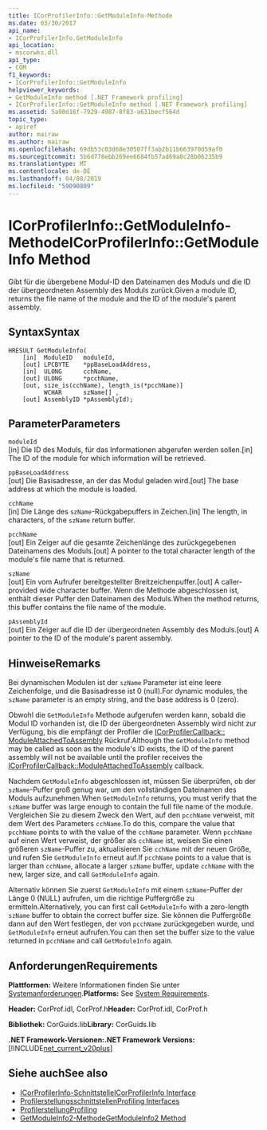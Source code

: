 ```yaml
---
title: ICorProfilerInfo::GetModuleInfo-Methode
ms.date: 03/30/2017
api_name:
- ICorProfilerInfo.GetModuleInfo
api_location:
- mscorwks.dll
api_type:
- COM
f1_keywords:
- ICorProfilerInfo::GetModuleInfo
helpviewer_keywords:
- GetModuleInfo method [.NET Framework profiling]
- ICorProfilerInfo::GetModuleInfo method [.NET Framework profiling]
ms.assetid: 5a90d16f-7929-4987-8f83-a631becf564d
topic_type:
- apiref
author: mairaw
ms.author: mairaw
ms.openlocfilehash: 69db53c03d68e30507ff3ab2b11b663970d59af0
ms.sourcegitcommit: 5b6d778ebb269ee6684fb57ad69a8c28b06235b9
ms.translationtype: MT
ms.contentlocale: de-DE
ms.lasthandoff: 04/08/2019
ms.locfileid: "59090809"
---
```

# <a name="icorprofilerinfogetmoduleinfo-method"></a><span data-ttu-id="62a47-102">ICorProfilerInfo::GetModuleInfo-Methode</span><span class="sxs-lookup"><span data-stu-id="62a47-102">ICorProfilerInfo::GetModuleInfo Method</span></span>
<span data-ttu-id="62a47-103">Gibt für die übergebene Modul-ID den Dateinamen des Moduls und die ID der übergeordneten Assembly des Moduls zurück.</span><span class="sxs-lookup"><span data-stu-id="62a47-103">Given a module ID, returns the file name of the module and the ID of the module's parent assembly.</span></span>  
  
## <a name="syntax"></a><span data-ttu-id="62a47-104">Syntax</span><span class="sxs-lookup"><span data-stu-id="62a47-104">Syntax</span></span>  
  
```  
HRESULT GetModuleInfo(  
    [in]  ModuleID   moduleId,  
    [out] LPCBYTE    *ppBaseLoadAddress,  
    [in]  ULONG      cchName,  
    [out] ULONG      *pcchName,  
    [out, size_is(cchName), length_is(*pcchName)]  
          WCHAR      szName[] ,  
    [out] AssemblyID *pAssemblyId);  
```  
  
## <a name="parameters"></a><span data-ttu-id="62a47-105">Parameter</span><span class="sxs-lookup"><span data-stu-id="62a47-105">Parameters</span></span>  
 `moduleId`  
 <span data-ttu-id="62a47-106">[in] Die ID des Moduls, für das Informationen abgerufen werden sollen.</span><span class="sxs-lookup"><span data-stu-id="62a47-106">[in] The ID of the module for which information will be retrieved.</span></span>  
  
 `ppBaseLoadAddress`  
 <span data-ttu-id="62a47-107">[out] Die Basisadresse, an der das Modul geladen wird.</span><span class="sxs-lookup"><span data-stu-id="62a47-107">[out] The base address at which the module is loaded.</span></span>  
  
 `cchName`  
 <span data-ttu-id="62a47-108">[in] Die Länge des `szName`-Rückgabepuffers in Zeichen.</span><span class="sxs-lookup"><span data-stu-id="62a47-108">[in] The length, in characters, of the `szName` return buffer.</span></span>  
  
 `pcchName`  
 <span data-ttu-id="62a47-109">[out] Ein Zeiger auf die gesamte Zeichenlänge des zurückgegebenen Dateinamens des Moduls.</span><span class="sxs-lookup"><span data-stu-id="62a47-109">[out] A pointer to the total character length of the module's file name that is returned.</span></span>  
  
 `szName`  
 <span data-ttu-id="62a47-110">[out] Ein vom Aufrufer bereitgestellter Breitzeichenpuffer.</span><span class="sxs-lookup"><span data-stu-id="62a47-110">[out] A caller-provided wide character buffer.</span></span> <span data-ttu-id="62a47-111">Wenn die Methode abgeschlossen ist, enthält dieser Puffer den Dateinamen des Moduls.</span><span class="sxs-lookup"><span data-stu-id="62a47-111">When the method returns, this buffer contains the file name of the module.</span></span>  
  
 `pAssemblyId`  
 <span data-ttu-id="62a47-112">[out] Ein Zeiger auf die ID der übergeordneten Assembly des Moduls.</span><span class="sxs-lookup"><span data-stu-id="62a47-112">[out] A pointer to the ID of the module's parent assembly.</span></span>  
  
## <a name="remarks"></a><span data-ttu-id="62a47-113">Hinweise</span><span class="sxs-lookup"><span data-stu-id="62a47-113">Remarks</span></span>  
 <span data-ttu-id="62a47-114">Bei dynamischen Modulen ist der `szName` Parameter ist eine leere Zeichenfolge, und die Basisadresse ist 0 (null).</span><span class="sxs-lookup"><span data-stu-id="62a47-114">For dynamic modules, the `szName` parameter is an empty string, and the base address is 0 (zero).</span></span>  
  
 <span data-ttu-id="62a47-115">Obwohl die `GetModuleInfo` Methode aufgerufen werden kann, sobald die Modul ID vorhanden ist, die ID der übergeordneten Assembly wird nicht zur Verfügung, bis die empfängt der Profiler die [ICorProfilerCallback:: ModuleAttachedToAssembly](../../../../docs/framework/unmanaged-api/profiling/icorprofilercallback-moduleattachedtoassembly-method.md) Rückruf.</span><span class="sxs-lookup"><span data-stu-id="62a47-115">Although the `GetModuleInfo` method may be called as soon as the module's ID exists, the ID of the parent assembly will not be available until the profiler receives the [ICorProfilerCallback::ModuleAttachedToAssembly](../../../../docs/framework/unmanaged-api/profiling/icorprofilercallback-moduleattachedtoassembly-method.md) callback.</span></span>  
  
 <span data-ttu-id="62a47-116">Nachdem `GetModuleInfo` abgeschlossen ist, müssen Sie überprüfen, ob der `szName`-Puffer groß genug war, um den vollständigen Dateinamen des Moduls aufzunehmen.</span><span class="sxs-lookup"><span data-stu-id="62a47-116">When `GetModuleInfo` returns, you must verify that the `szName` buffer was large enough to contain the full file name of the module.</span></span> <span data-ttu-id="62a47-117">Vergleichen Sie zu diesem Zweck den Wert, auf den `pcchName` verweist, mit dem Wert des Parameters `cchName`.</span><span class="sxs-lookup"><span data-stu-id="62a47-117">To do this, compare the value that `pcchName` points to with the value of the `cchName` parameter.</span></span> <span data-ttu-id="62a47-118">Wenn `pcchName` auf einen Wert verweist, der größer als `cchName` ist, weisen Sie einen größeren `szName`-Puffer zu, aktualisieren Sie `cchName` mit der neuen Größe, und rufen Sie `GetModuleInfo` erneut auf.</span><span class="sxs-lookup"><span data-stu-id="62a47-118">If `pcchName` points to a value that is larger than `cchName`, allocate a larger `szName` buffer, update `cchName` with the new, larger size, and call `GetModuleInfo` again.</span></span>  
  
 <span data-ttu-id="62a47-119">Alternativ können Sie zuerst `GetModuleInfo` mit einem `szName`-Puffer der Länge 0 (NULL) aufrufen, um die richtige Puffergröße zu ermitteln.</span><span class="sxs-lookup"><span data-stu-id="62a47-119">Alternatively, you can first call `GetModuleInfo` with a zero-length `szName` buffer to obtain the correct buffer size.</span></span> <span data-ttu-id="62a47-120">Sie können die Puffergröße dann auf den Wert festlegen, der von `pcchName` zurückgegeben wurde, und `GetModuleInfo` erneut aufrufen.</span><span class="sxs-lookup"><span data-stu-id="62a47-120">You can then set the buffer size to the value returned in `pcchName` and call `GetModuleInfo` again.</span></span>  
  
## <a name="requirements"></a><span data-ttu-id="62a47-121">Anforderungen</span><span class="sxs-lookup"><span data-stu-id="62a47-121">Requirements</span></span>  
 <span data-ttu-id="62a47-122">**Plattformen:** Weitere Informationen finden Sie unter [Systemanforderungen](../../../../docs/framework/get-started/system-requirements.md).</span><span class="sxs-lookup"><span data-stu-id="62a47-122">**Platforms:** See [System Requirements](../../../../docs/framework/get-started/system-requirements.md).</span></span>  
  
 <span data-ttu-id="62a47-123">**Header:** CorProf.idl, CorProf.h</span><span class="sxs-lookup"><span data-stu-id="62a47-123">**Header:** CorProf.idl, CorProf.h</span></span>  
  
 <span data-ttu-id="62a47-124">**Bibliothek:** CorGuids.lib</span><span class="sxs-lookup"><span data-stu-id="62a47-124">**Library:** CorGuids.lib</span></span>  
  
 **<span data-ttu-id="62a47-125">.NET Framework-Versionen:</span><span class="sxs-lookup"><span data-stu-id="62a47-125">.NET Framework Versions:</span></span>** [!INCLUDE[net_current_v20plus](../../../../includes/net-current-v20plus-md.md)]  
  
## <a name="see-also"></a><span data-ttu-id="62a47-126">Siehe auch</span><span class="sxs-lookup"><span data-stu-id="62a47-126">See also</span></span>

- [<span data-ttu-id="62a47-127">ICorProfilerInfo-Schnittstelle</span><span class="sxs-lookup"><span data-stu-id="62a47-127">ICorProfilerInfo Interface</span></span>](../../../../docs/framework/unmanaged-api/profiling/icorprofilerinfo-interface.md)
- [<span data-ttu-id="62a47-128">Profilerstellungsschnittstellen</span><span class="sxs-lookup"><span data-stu-id="62a47-128">Profiling Interfaces</span></span>](../../../../docs/framework/unmanaged-api/profiling/profiling-interfaces.md)
- [<span data-ttu-id="62a47-129">Profilerstellung</span><span class="sxs-lookup"><span data-stu-id="62a47-129">Profiling</span></span>](../../../../docs/framework/unmanaged-api/profiling/index.md)
- [<span data-ttu-id="62a47-130">GetModuleInfo2-Methode</span><span class="sxs-lookup"><span data-stu-id="62a47-130">GetModuleInfo2 Method</span></span>](../../../../docs/framework/unmanaged-api/profiling/icorprofilerinfo3-getmoduleinfo2-method.md)
